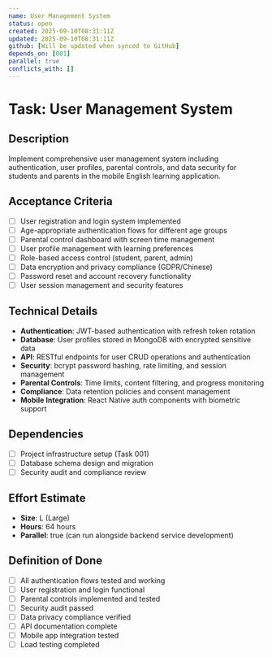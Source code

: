 ```yaml
---
name: User Management System
status: open
created: 2025-09-10T08:31:11Z
updated: 2025-09-10T08:31:11Z
github: [Will be updated when synced to GitHub]
depends_on: [001]
parallel: true
conflicts_with: []
---
```


# Task: User Management System

## Description
Implement comprehensive user management system including authentication, user profiles, parental controls, and data security for students and parents in the mobile English learning application.

## Acceptance Criteria
- [ ] User registration and login system implemented
- [ ] Age-appropriate authentication flows for different age groups
- [ ] Parental control dashboard with screen time management
- [ ] User profile management with learning preferences
- [ ] Role-based access control (student, parent, admin)
- [ ] Data encryption and privacy compliance (GDPR/Chinese)
- [ ] Password reset and account recovery functionality
- [ ] User session management and security features

## Technical Details
- **Authentication**: JWT-based authentication with refresh token rotation
- **Database**: User profiles stored in MongoDB with encrypted sensitive data
- **API**: RESTful endpoints for user CRUD operations and authentication
- **Security**: bcrypt password hashing, rate limiting, and session management
- **Parental Controls**: Time limits, content filtering, and progress monitoring
- **Compliance**: Data retention policies and consent management
- **Mobile Integration**: React Native auth components with biometric support

## Dependencies
- [ ] Project infrastructure setup (Task 001)
- [ ] Database schema design and migration
- [ ] Security audit and compliance review

## Effort Estimate
- **Size**: L (Large)
- **Hours**: 64 hours
- **Parallel**: true (can run alongside backend service development)

## Definition of Done
- [ ] All authentication flows tested and working
- [ ] User registration and login functional
- [ ] Parental controls implemented and tested
- [ ] Security audit passed
- [ ] Data privacy compliance verified
- [ ] API documentation complete
- [ ] Mobile app integration tested
- [ ] Load testing completed